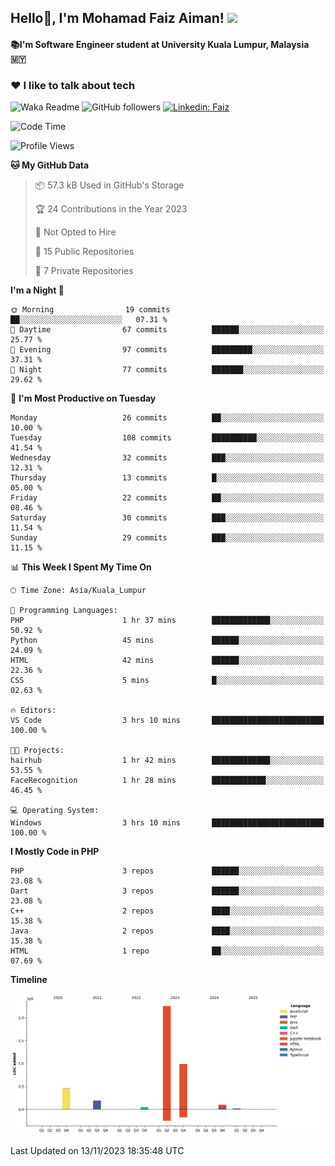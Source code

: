 <h2> Hello👋, I'm Mohamad Faiz Aiman! <img src="https://media.giphy.com/media/12oufCB0MyZ1Go/giphy.gif" width="50"></h2>

#### 📚I'm Software Engineer student at University Kuala Lumpur, Malaysia 🇲🇾
###  ❤️ I like to talk about tech 


![Waka Readme](https://github.com/anmol098/anmol098/workflows/Waka%20Readme/badge.svg)
![GitHub followers](https://img.shields.io/github/followers/faizaiman?label=Follow&style=social)
[![Linkedin: Faiz](https://img.shields.io/badge/-Faiz-blue?style=flat-square&logo=Linkedin&logoColor=white&link=https://www.linkedin.com/in/mohamad-faiz-aiman-623747192/)](https://www.linkedin.com/in/mohamad-faiz-aiman-623747192/)

<!--START_SECTION:waka-->
![Code Time](http://img.shields.io/badge/Code%20Time-165%20hrs%2022%20mins-blue)

![Profile Views](http://img.shields.io/badge/Profile%20Views-0-blue)

**🐱 My GitHub Data** 

> 📦 57.3 kB Used in GitHub's Storage 
 > 
> 🏆 24 Contributions in the Year 2023
 > 
> 🚫 Not Opted to Hire
 > 
> 📜 15 Public Repositories 
 > 
> 🔑 7 Private Repositories 
 > 
**I'm a Night 🦉** 

```text
🌞 Morning                19 commits          ██░░░░░░░░░░░░░░░░░░░░░░░   07.31 % 
🌆 Daytime                67 commits          ██████░░░░░░░░░░░░░░░░░░░   25.77 % 
🌃 Evening                97 commits          █████████░░░░░░░░░░░░░░░░   37.31 % 
🌙 Night                  77 commits          ███████░░░░░░░░░░░░░░░░░░   29.62 % 
```
📅 **I'm Most Productive on Tuesday** 

```text
Monday                   26 commits          ██░░░░░░░░░░░░░░░░░░░░░░░   10.00 % 
Tuesday                  108 commits         ██████████░░░░░░░░░░░░░░░   41.54 % 
Wednesday                32 commits          ███░░░░░░░░░░░░░░░░░░░░░░   12.31 % 
Thursday                 13 commits          █░░░░░░░░░░░░░░░░░░░░░░░░   05.00 % 
Friday                   22 commits          ██░░░░░░░░░░░░░░░░░░░░░░░   08.46 % 
Saturday                 30 commits          ███░░░░░░░░░░░░░░░░░░░░░░   11.54 % 
Sunday                   29 commits          ███░░░░░░░░░░░░░░░░░░░░░░   11.15 % 
```


📊 **This Week I Spent My Time On** 

```text
🕑︎ Time Zone: Asia/Kuala_Lumpur

💬 Programming Languages: 
PHP                      1 hr 37 mins        █████████████░░░░░░░░░░░░   50.92 % 
Python                   45 mins             ██████░░░░░░░░░░░░░░░░░░░   24.09 % 
HTML                     42 mins             ██████░░░░░░░░░░░░░░░░░░░   22.36 % 
CSS                      5 mins              █░░░░░░░░░░░░░░░░░░░░░░░░   02.63 % 

🔥 Editors: 
VS Code                  3 hrs 10 mins       █████████████████████████   100.00 % 

🐱‍💻 Projects: 
hairhub                  1 hr 42 mins        █████████████░░░░░░░░░░░░   53.55 % 
FaceRecognition          1 hr 28 mins        ████████████░░░░░░░░░░░░░   46.45 % 

💻 Operating System: 
Windows                  3 hrs 10 mins       █████████████████████████   100.00 % 
```

**I Mostly Code in PHP** 

```text
PHP                      3 repos             ██████░░░░░░░░░░░░░░░░░░░   23.08 % 
Dart                     3 repos             ██████░░░░░░░░░░░░░░░░░░░   23.08 % 
C++                      2 repos             ████░░░░░░░░░░░░░░░░░░░░░   15.38 % 
Java                     2 repos             ████░░░░░░░░░░░░░░░░░░░░░   15.38 % 
HTML                     1 repo              ██░░░░░░░░░░░░░░░░░░░░░░░   07.69 % 
```



**Timeline**

![Lines of Code chart](https://raw.githubusercontent.com/faizaiman/faizaiman/main/assets/bar_graph.png)


 Last Updated on 13/11/2023 18:35:48 UTC
<!--END_SECTION:waka-->
